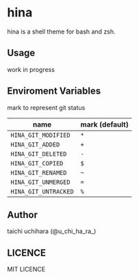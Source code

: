 # hina

hina is a shell theme for bash and zsh.

## Usage

work in progress

## Enviroment Variables

mark to represent git status

| name                 | mark (default) |
|----------------------|----------------|
| `HINA_GIT_MODIFIED`  | `*`            |
| `HINA_GIT_ADDED`     | `+`            |
| `HINA_GIT_DELETED`   | `-`            |
| `HINA_GIT_COPIED`    | `$`            |
| `HINA_GIT_RENAMED`   | `~`            |
| `HINA_GIT_UNMERGED`  | `=`            |
| `HINA_GIT_UNTRACKED` | `%`            |

## Author
taichi uchihara (@u\_chi\_ha\_ra\_)

## LICENCE

MIT LICENCE
